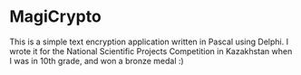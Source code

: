 MagiCrypto
==========
This is a simple text encryption application written in Pascal using Delphi. I wrote it for the National Scientific Projects Competition in Kazakhstan when I was in 10th grade, and won a bronze medal :)
